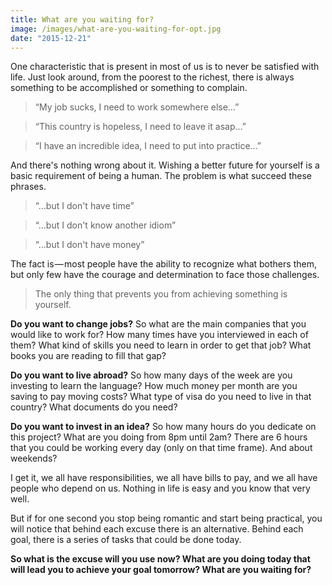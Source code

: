 ```yaml
---
title: What are you waiting for?
image: /images/what-are-you-waiting-for-opt.jpg
date: "2015-12-21"
---
```


One characteristic that is present in most of us is to never be satisfied with life. Just look around, from the poorest to the richest, there is always something to be accomplished or something to complain.

> “My job sucks, I need to work somewhere else…”

> “This country is hopeless, I need to leave it asap…”

> “I have an incredible idea, I need to put into practice…”

And there's nothing wrong about it. Wishing a better future for yourself is a basic requirement of being a human. The problem is what succeed these phrases.

> “…but I don't have time”

> “…but I don't know another idiom”

> “…but I don't have money”

The fact is — most people have the ability to recognize what bothers them, but only few have the courage and determination to face those challenges.

> The only thing that prevents you from achieving something is yourself.

**Do you want to change jobs?** So what are the main companies that you would like to work for? How many times have you interviewed in each of them? What kind of skills you need to learn in order to get that job? What books you are reading to fill that gap?

**Do you want to live abroad?** So how many days of the week are you investing to learn the language? How much money per month are you saving to pay moving costs? What type of visa do you need to live in that country? What documents do you need?

**Do you want to invest in an idea?** So how many hours do you dedicate on this project? What are you doing from 8pm until 2am? There are 6 hours that you could be working every day (only on that time frame). And about weekends?

I get it, we all have responsibilities, we all have bills to pay, and we all have people who depend on us. Nothing in life is easy and you know that very well.

But if for one second you stop being romantic and start being practical, you will notice that behind each excuse there is an alternative. Behind each goal, there is a series of tasks that could be done today.

**So what is the excuse will you use now? What are you doing today that will lead you to achieve your goal tomorrow? What are you waiting for?**
